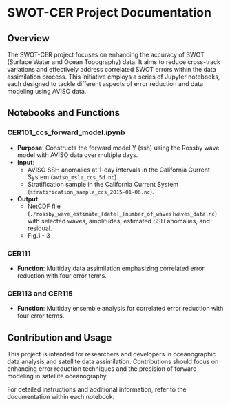 # SWOT-CER Project Documentation

## Overview
The SWOT-CER project focuses on enhancing the accuracy of SWOT (Surface Water and Ocean Topography) data. It aims to reduce cross-track variations and effectively address correlated SWOT errors within the data assimilation process. This initiative employs a series of Jupyter notebooks, each designed to tackle different aspects of error reduction and data modeling using AVISO data.

## Notebooks and Functions

### CER101_ccs_forward_model.ipynb
- **Purpose**: Constructs the forward model Y (ssh) using the Rossby wave model with AVISO data over multiple days.
- **Input**:
  - AVISO SSH anomalies at 1-day intervals in the California Current System (`aviso_msla_ccs_5d.nc`).
  - Stratification sample in the California Current System (`stratification_sample_ccs_2015-01-06.nc`).
- **Output**:
  - NetCDF file (`./rossby_wave_estimate_[date]_[number_of_waves]waves_data.nc`) with selected waves, amplitudes, estimated SSH anomalies, and residual.
  - Fig.1 - 3

### CER111
- **Function**: Multiday data assimilation emphasizing correlated error reduction with four error terms.

### CER113 and CER115
- **Function**: Multiday ensemble analysis for correlated error reduction with four error terms.

## Contribution and Usage
This project is intended for researchers and developers in oceanographic data analysis and satellite data assimilation. Contributions should focus on enhancing error reduction techniques and the precision of forward modeling in satellite oceanography.

For detailed instructions and additional information, refer to the documentation within each notebook.
